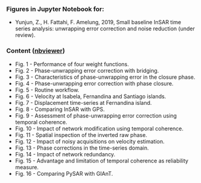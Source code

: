 ### Figures in Jupyter Notebook for:

+ Yunjun, Z., H. Fattahi, F. Amelung, 2019, Small baseline InSAR time series analysis: unwrapping error correction and noise reduction (under review).

### Content ([nbviewer](https://nbviewer.jupyter.org/github/insarlab/MintPy/tree/master/docs/paper/))

+ Fig. 1 - Performance of four weight functions.
+ Fig. 2 - Phase-unwrapping error correction with bridging.
+ Fig. 3 - Characteristics of phase-unwrapping error in the closure phase.
+ Fig. 4 - Phase-unwrapping error correction with phase closure.
+ Fig. 5 - Routine workflow.
+ Fig. 6 - Velocity at Isabela, Fernandina and Santiago islands.
+ Fig. 7 - Displacement time-series at Fernandina island.
+ Fig. 8 - Comparing InSAR with GPS.
+ Fig. 9 - Assessment of phase-unwrapping error correction using temporal coherence.
+ Fig. 10 - Impact of network modification using temporal coherence.
+ Fig. 11 - Spatial inspection of the inverted raw phase.
+ Fig. 12 - Impact of noisy acquisitions on velocity estimation.
+ Fig. 13 - Phase corrections in the time-series domain.
+ Fig. 14 - Impact of network redundancy.
+ Fig. 15 - Advantage and limitation of temporal coherence as reliability measure.
+ Fig. 16 - Comparing PySAR with GIAnT.
